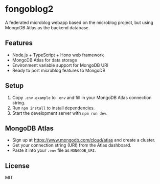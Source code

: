 # fongoblog2

A federated microblog webapp based on the microblog project, but using MongoDB Atlas as the backend database.

## Features
- Node.js + TypeScript + Hono web framework
- MongoDB Atlas for data storage
- Environment variable support for MongoDB URI
- Ready to port microblog features to MongoDB

## Setup
1. Copy `.env.example` to `.env` and fill in your MongoDB Atlas connection string.
2. Run `npm install` to install dependencies.
3. Start the development server with `npm run dev`.

## MongoDB Atlas
- Sign up at https://www.mongodb.com/cloud/atlas and create a cluster.
- Get your connection string (URI) from the Atlas dashboard.
- Paste it into your `.env` file as `MONGODB_URI`.

## License
MIT
